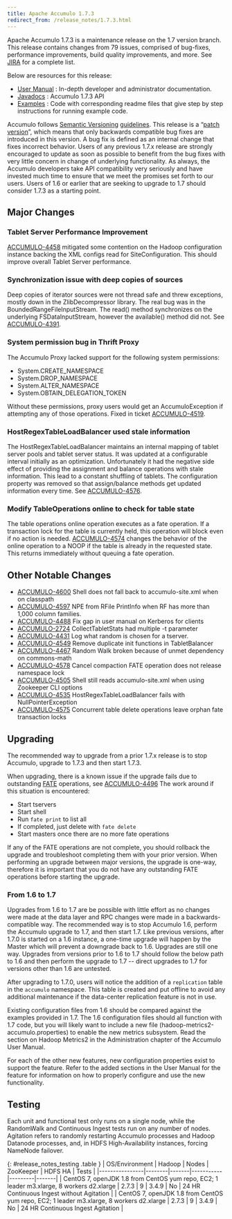 ```yaml
---
title: Apache Accumulo 1.7.3
redirect_from: /release_notes/1.7.3.html
---
```


Apache Accumulo 1.7.3 is a maintenance release on the 1.7 version branch. This release contains changes from 79 issues, comprised of bug-fixes, 
performance improvements, build quality improvements, and more. See  
[JIRA][JIRA_173] for a complete list.

Below are resources for this release:

* [User Manual][user_manual] : In-depth developer and administrator documentation.
* [Javadocs][javadoc]  : Accumulo 1.7.3 API
* [Examples][examples] : Code with corresponding readme files that give step by step instructions for running example code.

Accumulo follows [Semantic Versioning][semver] [guidelines][guidelines].  This release is a 
“[patch version][patch_version]”, which  means that only backwards compatible bug fixes are introduced in this version. A bug fix is defined as 
an internal change that fixes incorrect behavior. Users of any previous 1.7.x release are strongly encouraged to update as soon as possible to benefit from the 
bug fixes with very little concern in change of underlying functionality.  As always, the Accumulo developers take API compatibility very seriously 
and have invested much time to ensure that we meet the promises set forth to our users. Users of 1.6 or earlier that are seeking to upgrade to 1.7 should 
consider 1.7.3 as a starting point.

## Major Changes

### Tablet Server Performance Improvement

[ACCUMULO-4458] mitigated some contention on the Hadoop configuration instance backing the XML configs 
read for SiteConfiguration. This should improve overall Tablet Server performance.

### Synchronization issue with deep copies of sources

Deep copies of iterator sources were not thread safe and threw exceptions, mostly down in the ZlibDecompressor library. The real bug was in the 
BoundedRangeFileInputStream. The read() method synchronizes on the underlying FSDataInputStream, however the available() method did not. 
See [ACCUMULO-4391].

### System permission bug in Thrift Proxy

The Accumulo Proxy lacked support for the following system permissions:

* System.CREATE_NAMESPACE
* System.DROP_NAMESPACE
* System.ALTER_NAMESPACE
* System.OBTAIN_DELEGATION_TOKEN

Without these permissions, proxy users would get an AccumuloException if attempting
any of those operations.  Fixed in ticket [ACCUMULO-4519].

### HostRegexTableLoadBalancer used stale information

The HostRegexTableLoadBalancer maintains an internal mapping of tablet server pools and tablet server status. It was updated at a configurable interval 
initially as an optimization. Unfortunately it had the negative side effect of providing the assignment and balance operations with stale information. 
This lead to a constant shuffling of tablets. The configuration property was removed so that assign/balance methods get updated information every time. 
See [ACCUMULO-4576].

### Modify TableOperations online to check for table state

The table operations online operation executes as a fate operation. If a transaction lock for the table is currently held, this operation will block even 
if no action is needed. [ACCUMULO-4574] changes the behavior of the online operation to a NOOP if the 
table is already in the requested state. This returns immediately without queuing a fate operation.

## Other Notable Changes

* [ACCUMULO-4600] Shell does not fall back to accumulo-site.xml when on classpath
* [ACCUMULO-4597] NPE from RFile PrintInfo when RF has more than 1,000 column families.
* [ACCUMULO-4488] Fix gap in user manual on Kerberos for clients
* [ACCUMULO-2724] CollectTabletStats had multiple -t parameter
* [ACCUMULO-4431] Log what random is chosen for a tserver.
* [ACCUMULO-4549] Remove duplicate init functions in TabletBalancer
* [ACCUMULO-4467] Random Walk broken because of unmet dependency on commons-math
* [ACCUMULO-4578] Cancel compaction FATE operation does not release namespace lock
* [ACCUMULO-4505] Shell still reads accumulo-site.xml when using Zookeeper CLI options
* [ACCUMULO-4535] HostRegexTableLoadBalancer fails with NullPointerException
* [ACCUMULO-4575] Concurrent table delete operations leave orphan fate transaction locks

## Upgrading

The recommended way to upgrade from a prior 1.7.x release is to stop Accumulo, upgrade to 1.7.3 and then start 1.7.3. 

When upgrading, there is a known issue if the upgrade fails due to outstanding [FATE]
operations, see [ACCUMULO-4496] The work around if this situation is encountered:
    
* Start tservers
* Start shell
* Run `fate print` to list all
* If completed, just delete with `fate delete`
* Start masters once there are no more fate operations

If any of the FATE operations are not complete, you should rollback the upgrade and troubleshoot completing them with your prior version. 
When performing an upgrade between major versions, the upgrade is one-way, therefore it is important that you do not have any outstanding 
FATE operations before starting the upgrade.

### From 1.6 to 1.7

Upgrades from 1.6 to 1.7 are be possible with little effort as no changes were made at the data layer and RPC changes
were made in a backwards-compatible way. The recommended way is to stop Accumulo 1.6, perform the Accumulo upgrade to
1.7, and then start 1.7. Like previous versions, after 1.7.0 is started on a 1.6 instance, a one-time upgrade will
happen by the Master which will prevent a downgrade back to 1.6. Upgrades are still one way. Upgrades from versions
prior to 1.6 to 1.7 should follow the below path to 1.6 and then perform the upgrade to 1.7 -- direct upgrades to 1.7
for versions other than 1.6 are untested.

After upgrading to 1.7.0, users will notice the addition of a `replication` table in the `accumulo` namespace. This
table is created and put offline to avoid any additional maintenance if the data-center replication feature is not
in use.

Existing configuration files from 1.6 should be compared against the examples provided in 1.7. The 1.6 configuration
files should all function with 1.7 code, but you will likely want to include a new file (hadoop-metrics2-accumulo.properties)
to enable the new metrics subsystem. Read the section on Hadoop Metrics2 in the Administration chapter of the Accumulo User Manual.

For each of the other new features, new configuration properties exist to support the feature. Refer to the added
sections in the User Manual for the feature for information on how to properly configure and use the new functionality.
    
## Testing

Each unit and functional test only runs on a single node, while the RandomWalk and Continuous Ingest tests run on any number of nodes. Agitation refers to randomly restarting Accumulo processes and Hadoop Datanode processes, and, in HDFS High-Availability instances, forcing NameNode failover.

{: #release_notes_testing .table }
| OS/Environment | Hadoop | Nodes | ZooKeeper | HDFS HA | Tests |
|----------------|--------|-------|-----------|---------|-------|
| CentOS 7, openJDK 1.8 from CentOS yum repo, EC2; 1 leader m3.xlarge, 8 workers d2.xlarge | 2.7.3 | 9 | 3.4.9 | No | 24 HR Continuous Ingest without Agitation |
| CentOS 7, openJDK 1.8 from CentOS yum repo, EC2; 1 leader m3.xlarge, 8 workers d2.xlarge | 2.7.3 | 9 | 3.4.9 | No | 24 HR Continuous Ingest Agitation |

[JIRA_173]: https://issues.apache.org/jira/secure/ReleaseNote.jspa?projectId=12312121&version=12335841
[user_manual]: https://accumulo.apache.org/1.7/accumulo_user_manual.html
[javadoc]: https://accumulo.apache.org/1.7/apidocs/
[examples]: https://accumulo.apache.org/1.7/examples/
[semver]: http://semver.org/
[guidelines]: https://github.com/apache/accumulo/blob/rel/1.7.3/README.md#api
[patch_version]: http://semver.org/#spec-item-6
[ACCUMULO-4458]: https://issues.apache.org/jira/browse/ACCUMULO-4458
[ACCUMULO-4391]: https://issues.apache.org/jira/browse/ACCUMULO-4391
[ACCUMULO-4519]: https://issues.apache.org/jira/browse/ACCUMULO-4519
[ACCUMULO-4576]: https://issues.apache.org/jira/browse/ACCUMULO-4576
[ACCUMULO-4574]: https://issues.apache.org/jira/browse/ACCUMULO-4574
[ACCUMULO-4600]: https://issues.apache.org/jira/browse/ACCUMULO-4600
[ACCUMULO-4597]: https://issues.apache.org/jira/browse/ACCUMULO-4597
[ACCUMULO-4488]: https://issues.apache.org/jira/browse/ACCUMULO-4488
[ACCUMULO-2724]: https://issues.apache.org/jira/browse/ACCUMULO-2724
[ACCUMULO-4431]: https://issues.apache.org/jira/browse/ACCUMULO-4431
[ACCUMULO-4549]: https://issues.apache.org/jira/browse/ACCUMULO-4549
[ACCUMULO-4467]: https://issues.apache.org/jira/browse/ACCUMULO-4467
[ACCUMULO-4578]: https://issues.apache.org/jira/browse/ACCUMULO-4578
[ACCUMULO-4505]: https://issues.apache.org/jira/browse/ACCUMULO-4505
[ACCUMULO-4535]: https://issues.apache.org/jira/browse/ACCUMULO-4535
[ACCUMULO-4575]: https://issues.apache.org/jira/browse/ACCUMULO-4575
[FATE]: https://accumulo.apache.org/1.7/accumulo_user_manual.html#_fault_tolerant_executor_fate
[ACCUMULO-4496]: https://issues.apache.org/jira/browse/ACCUMULO-4496

